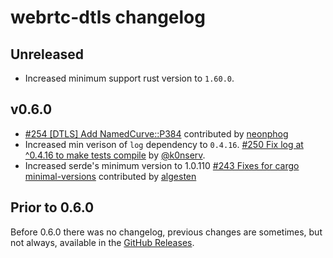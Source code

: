 # webrtc-dtls changelog

## Unreleased

* Increased minimum support rust version to `1.60.0`.

## v0.6.0

* [#254 [DTLS] Add NamedCurve::P384](https://github.com/webrtc-rs/webrtc/pull/254) contributed by [neonphog](https://github.com/neonphog)
* Increased min verison of `log` dependency to `0.4.16`. [#250 Fix log at ^0.4.16 to make tests compile](https://github.com/webrtc-rs/webrtc/pull/250) by [@k0nserv](https://github.com/k0nserv).
* Increased serde's minimum version to 1.0.110 [#243 Fixes for cargo minimal-versions](https://github.com/webrtc-rs/webrtc/pull/243) contributed by [algesten](https://github.com/algesten)

## Prior to 0.6.0

Before 0.6.0 there was no changelog, previous changes are sometimes, but not always, available in the [GitHub Releases](https://github.com/webrtc-rs/dtls/releases).
